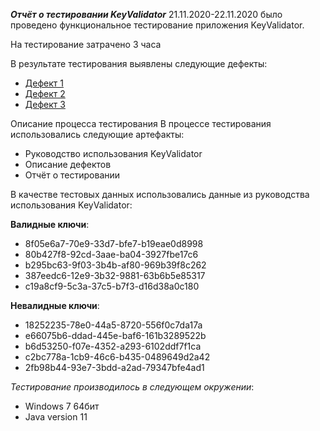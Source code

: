 ***Отчёт о тестировании KeyValidator***
21.11.2020-22.11.2020 было проведено функциональное тестирование приложения KeyValidator.

На тестирование затрачено 3 часа

В результате тестирования выявлены следующие дефекты:

* [Дефект 1](https://github.com/ILiaBer/Java-Task-1.1/issues/1)
* [Дефект 2](https://github.com/ILiaBer/Java-Task-1.1/issues/2)
* [Дефект 3](https://github.com/ILiaBer/Java-Task-1.1/issues/3)

Описание процесса тестирования
В процессе тестирования использовались следующие артефакты:

* Руководство использования KeyValidator
* Описание дефектов 
* Отчёт о тестировании

В качестве тестовых данных использовались данные из руководства использования KeyValidator:

**Валидные ключи**:
* 8f05e6a7-70e9-33d7-bfe7-b19eae0d8998
* 80b427f8-92cd-3aae-ba04-3927fbe17c6
* b295bc63-9f03-3b4b-af80-969b39f8c262
* 387eedc6-12e9-3b32-9881-63b6b5e85317
* c19a8cf9-5c3a-37c5-b7f3-d16d38a0c180

**Невалидные ключи**:
* 18252235-78e0-44a5-8720-556f0c7da17a
* e66075b6-ddad-445e-baf6-161b3289522b
* b6d53250-f07e-4352-a293-6102ddf7f1ca
* c2bc778a-1cb9-46c6-b435-0489649d2a42
* 2fb98b44-93e7-3bdd-a2ad-79347bfe4ad1

*Тестирование производилось в следующем окружении*:
* Windows 7 64бит
* Java version 11
